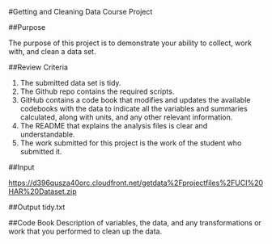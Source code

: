 #Getting and Cleaning Data Course Project

##Purpose

The purpose of this project is to demonstrate your ability to collect, work with, and clean a data set.

##Review Criteria 

1. The submitted data set is tidy.
2. The Github repo contains the required scripts.
3. GitHub contains a code book that modifies and updates the available codebooks with the data to indicate all the variables and summaries calculated, along with units, and any other relevant information.
4. The README that explains the analysis files is clear and understandable.
5. The work submitted for this project is the work of the student who submitted it.

##Input

https://d396qusza40orc.cloudfront.net/getdata%2Fprojectfiles%2FUCI%20HAR%20Dataset.zip

##Output
tidy.txt

##Code Book
Description of variables, the data, and any transformations or work that you performed to clean up the data.